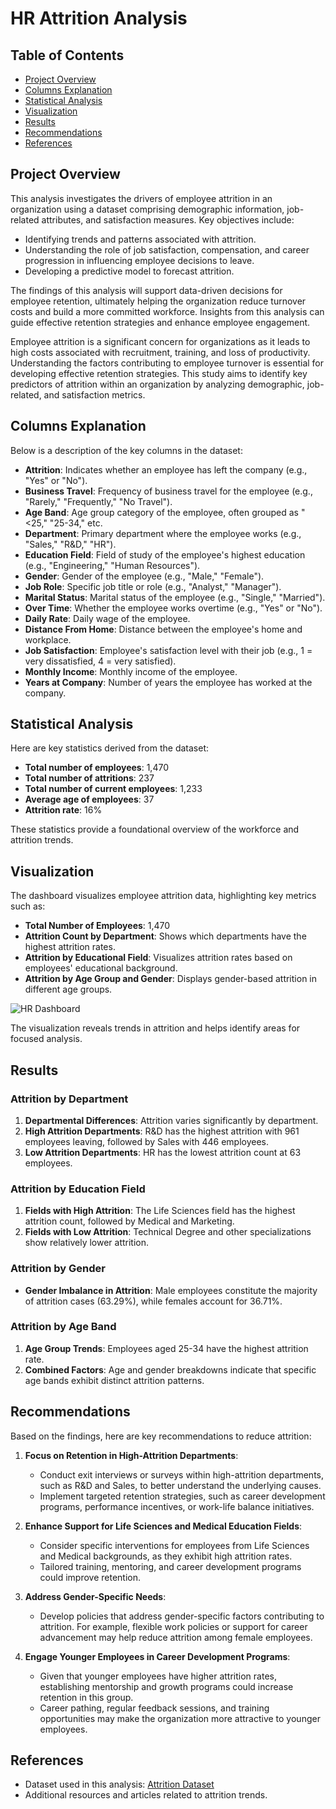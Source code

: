 # HR Attrition Analysis

## Table of Contents
- [Project Overview](#project-overview)
- [Columns Explanation](#columns-explanation)
- [Statistical Analysis](#statistical-analysis)
- [Visualization](#visualization)
- [Results](#results)
- [Recommendations](#recommendations)
- [References](#references)

## Project Overview
This analysis investigates the drivers of employee attrition in an organization using a dataset comprising demographic information, job-related attributes, and satisfaction measures. Key objectives include:
- Identifying trends and patterns associated with attrition.
- Understanding the role of job satisfaction, compensation, and career progression in influencing employee decisions to leave.
- Developing a predictive model to forecast attrition.

The findings of this analysis will support data-driven decisions for employee retention, ultimately helping the organization reduce turnover costs and build a more committed workforce. Insights from this analysis can guide effective retention strategies and enhance employee engagement.

Employee attrition is a significant concern for organizations as it leads to high costs associated with recruitment, training, and loss of productivity. Understanding the factors contributing to employee turnover is essential for developing effective retention strategies. This study aims to identify key predictors of attrition within an organization by analyzing demographic, job-related, and satisfaction metrics.

## Columns Explanation
Below is a description of the key columns in the dataset:

- **Attrition**: Indicates whether an employee has left the company (e.g., "Yes" or "No").
- **Business Travel**: Frequency of business travel for the employee (e.g., "Rarely," "Frequently," "No Travel").
- **Age Band**: Age group category of the employee, often grouped as "<25," "25-34," etc.
- **Department**: Primary department where the employee works (e.g., "Sales," "R&D," "HR").
- **Education Field**: Field of study of the employee's highest education (e.g., "Engineering," "Human Resources").
- **Gender**: Gender of the employee (e.g., "Male," "Female").
- **Job Role**: Specific job title or role (e.g., "Analyst," "Manager").
- **Marital Status**: Marital status of the employee (e.g., "Single," "Married").
- **Over Time**: Whether the employee works overtime (e.g., "Yes" or "No").
- **Daily Rate**: Daily wage of the employee.
- **Distance From Home**: Distance between the employee's home and workplace.
- **Job Satisfaction**: Employee's satisfaction level with their job (e.g., 1 = very dissatisfied, 4 = very satisfied).
- **Monthly Income**: Monthly income of the employee.
- **Years at Company**: Number of years the employee has worked at the company.

## Statistical Analysis
Here are key statistics derived from the dataset:
- **Total number of employees**: 1,470
- **Total number of attritions**: 237
- **Total number of current employees**: 1,233
- **Average age of employees**: 37
- **Attrition rate**: 16%

These statistics provide a foundational overview of the workforce and attrition trends.

## Visualization
The dashboard visualizes employee attrition data, highlighting key metrics such as:
- **Total Number of Employees**: 1,470
- **Attrition Count by Department**: Shows which departments have the highest attrition rates.
- **Attrition by Educational Field**: Visualizes attrition rates based on employees' educational background.
- **Attrition by Age Group and Gender**: Displays gender-based attrition in different age groups.

![HR Dashboard](./path-to-hrdata.jpg)

The visualization reveals trends in attrition and helps identify areas for focused analysis.

## Results
### Attrition by Department
1. **Departmental Differences**: Attrition varies significantly by department.
2. **High Attrition Departments**: R&D has the highest attrition with 961 employees leaving, followed by Sales with 446 employees.
3. **Low Attrition Departments**: HR has the lowest attrition count at 63 employees.

### Attrition by Education Field
1. **Fields with High Attrition**: The Life Sciences field has the highest attrition count, followed by Medical and Marketing.
2. **Fields with Low Attrition**: Technical Degree and other specializations show relatively lower attrition.

### Attrition by Gender
- **Gender Imbalance in Attrition**: Male employees constitute the majority of attrition cases (63.29%), while females account for 36.71%.

### Attrition by Age Band
1. **Age Group Trends**: Employees aged 25-34 have the highest attrition rate.
2. **Combined Factors**: Age and gender breakdowns indicate that specific age bands exhibit distinct attrition patterns.

## Recommendations
Based on the findings, here are key recommendations to reduce attrition:

1. **Focus on Retention in High-Attrition Departments**:
   - Conduct exit interviews or surveys within high-attrition departments, such as R&D and Sales, to better understand the underlying causes.
   - Implement targeted retention strategies, such as career development programs, performance incentives, or work-life balance initiatives.

2. **Enhance Support for Life Sciences and Medical Education Fields**:
   - Consider specific interventions for employees from Life Sciences and Medical backgrounds, as they exhibit high attrition rates.
   - Tailored training, mentoring, and career development programs could improve retention.

3. **Address Gender-Specific Needs**:
   - Develop policies that address gender-specific factors contributing to attrition. For example, flexible work policies or support for career advancement may help reduce attrition among female employees.

4. **Engage Younger Employees in Career Development Programs**:
   - Given that younger employees have higher attrition rates, establishing mentorship and growth programs could increase retention in this group.
   - Career pathing, regular feedback sessions, and training opportunities may make the organization more attractive to younger employees.

## References
- Dataset used in this analysis: [Attrition Dataset](./path-to-your-dataset.csv)
- Additional resources and articles related to attrition trends.


